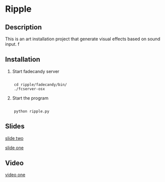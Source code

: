 # Ripple

## Description

This is an art installation project that generate visual effects based on sound input. f

## Installation

1. Start fadecandy server

<pre><code>
    cd ripple/fadecandy/bin/
    ./fcserver-osx
</code></pre>

2. Start the program

<pre><code>
    python ripple.py
</code></pre>



## Slides

[slide two](https://docs.google.com/presentation/d/167CRWSBB9AY0LubAPCSqf8NnshB4w_PrJf7qprWurYc/edit)

[slide one](https://drive.google.com/a/cca.edu/file/d/0B3UDDh6bzQkMOHNzcWdubEhTV3M/view)


## Video
[video one](https://www.youtube.com/watch?v=FwQGnM2N3e0)
